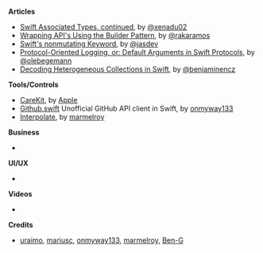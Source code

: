 
**Articles**

* [Swift Associated Types, continued](http://www.russbishop.net/swift-associated-types-cont), by [@xenadu02](https://twitter.com/xenadu02)
* [Wrapping API's Using the Builder Pattern](http://nshint.io/blog/2016/05/02/wrapping-apis-using-the-builder-pattern/), by [@rakaramos](https://www.twitter.com/rakaramos)
* [Swift's nonmutating Keyword](http://jasdev.me/nonmutating), by [@jasdev](https://twitter.com/jasdev)
* [Protocol-Oriented Logging, or: Default Arguments in Swift Protocols](http://oleb.net/blog/2016/05/default-arguments-in-protocols/), by [@olebegemann](https://twitter.com/olebegemann)
* [Decoding Heterogeneous Collections in Swift](http://blog.benjamin-encz.de/post/decoding-heterogeneous-collections-in-swift/), by [@benjaminencz](https://twitter.com/benjaminencz)


**Tools/Controls**

* [CareKit](https://github.com/carekit-apple/CareKit), by [Apple](https://github.com/carekit-apple)
* [Github.swift](https://github.com/onmyway133/github.swift) Unofficial GitHub API client in Swift, by [onmyway133](https://twitter.com/onmyway133)
* [Interpolate](https://github.com/marmelroy/Interpolate), by [marmelroy](https://twitter.com/marmelroy)

**Business**

*

**UI/UX**

*

**Videos**

*

**Credits**

* [uraimo](https://github.com/uraimo), [mariusc](https://github.com/mariusc), [onmyway133](https://github.com/onmyway133), [marmelroy](https://github.com/marmelroy), [Ben-G](https://github.com/Ben-G)
